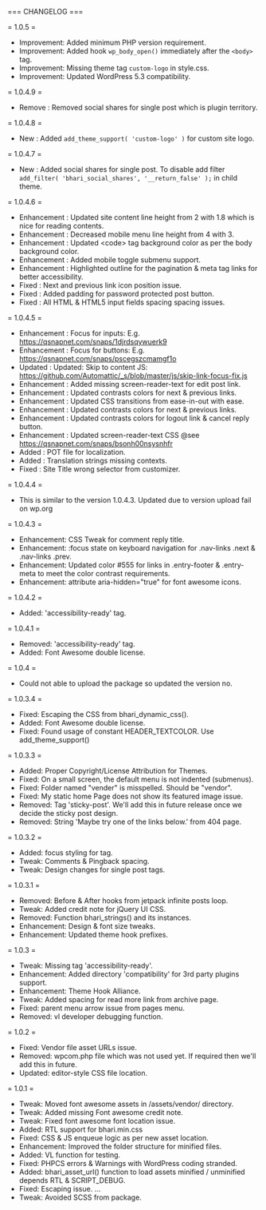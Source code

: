 === CHANGELOG ===

= 1.0.5 =
* Improvement: Added minimum PHP version requirement.
* Improvement: Added hook `wp_body_open()` immediately after the `<body>` tag.
* Improvement: Missing theme tag `custom-logo` in style.css.
* Improvement: Updated WordPress 5.3 compatibility.

= 1.0.4.9 =
* Remove : Removed social shares for single post which is plugin territory.

= 1.0.4.8 =
* New : Added `add_theme_support( 'custom-logo' )` for custom site logo.

= 1.0.4.7 =
* New : Added social shares for single post. To disable add filter `add_filter( 'bhari_social_shares', '__return_false' );` in child theme.

= 1.0.4.6 =
* Enhancement : Updated site content line height from 2 with 1.8 which is nice for reading contents.
* Enhancement : Decreased mobile menu line height from 4 with 3.
* Enhancement : Updated &lt;code&gt; tag background color as per the body background color.
* Enhancement : Added mobile toggle submenu support.
* Enhancement : Highlighted outline for the pagination & meta tag links for better accessibility.
* Fixed       : Next and previous link icon position issue.
* Fixed       : Added padding for password protected post button.
* Fixed       : All HTML & HTML5 input fields spacing spacing issues.

= 1.0.4.5 =
* Enhancement : Focus for inputs: E.g. https://qsnapnet.com/snaps/1djrdsqywuerk9
* Enhancement : Focus for buttons: E.g. https://qsnapnet.com/snaps/pscegszcmamgf1o
* Updated 	  : Updated: Skip to content JS: https://github.com/Automattic/_s/blob/master/js/skip-link-focus-fix.js
* Enhancement : Added missing screen-reader-text for edit post link.
* Enhancement : Updated contrasts colors for next & previous links.
* Enhancement : Updated CSS transitions from ease-in-out with ease.
* Enhancement : Updated contrasts colors for next & previous links.
* Enhancement : Updated contrasts colors for logout link & cancel reply button.
* Enhancement : Updated screen-reader-text CSS @see https://qsnapnet.com/snaps/bsonh00nsysnhfr
* Added       : POT file for localization.
* Added       : Translation strings missing contexts.
* Fixed       : Site Title wrong selector from customizer.

= 1.0.4.4 =
* This is similar to the version 1.0.4.3. Updated due to version upload fail on wp.org

= 1.0.4.3 =
* Enhancement: CSS Tweak for comment reply title.
* Enhancement: :focus state on keyboard navigation for .nav-links .next & .nav-links .prev.
* Enhancement: Updated color #555 for links in .entry-footer & .entry-meta to meet the color contrast requirements.
* Enhancement: attribute aria-hidden="true" for font awesome icons.

= 1.0.4.2 =
* Added: 'accessibility-ready' tag.

= 1.0.4.1 =
* Removed: 'accessibility-ready' tag.
* Added: Font Awesome double license.

= 1.0.4 =
* Could not able to upload the package so updated the version no.

= 1.0.3.4 =
* Fixed: Escaping the CSS from bhari_dynamic_css().
* Added: Font Awesome double license.
* Fixed: Found usage of constant HEADER_TEXTCOLOR. Use add_theme_support()

= 1.0.3.3 =
* Added: Proper Copyright/License Attribution for Themes.
* Fixed: On a small screen, the default menu is not indented (submenus).
* Fixed: Folder named "vender" is misspelled. Should be "vendor".
* Fixed: My static home Page does not show its featured image issue.
* Removed: Tag 'sticky-post'. We'll add this in future release once we decide the sticky post design.
* Removed: String 'Maybe try one of the links below.' from 404 page.

= 1.0.3.2 =
* Added: focus styling for <a> tag.
* Tweak: Comments & Pingback spacing.
* Tweak: Design changes for single post tags.

= 1.0.3.1 =
* Removed: Before & After hooks from jetpack infinite posts loop.
* Tweak: Added credit note for jQuery UI CSS.
* Removed: Function bhari_strings() and its instances.
* Enhancement: Design & font size tweaks.
* Enhancement: Updated theme hook prefixes.

= 1.0.3 =
* Tweak: Missing tag 'accessibility-ready'.
* Enhancement: Added directory 'compatibility' for 3rd party plugins support.
* Enhancement: Theme Hook Alliance.
* Tweak: Added spacing for read more link from archive page.
* Fixed: parent menu arrow issue from pages menu.
* Removed: vl developer debugging function.

= 1.0.2 =
* Fixed: Vendor file asset URLs issue.
* Removed: wpcom.php file which was not used yet. If required then we'll add this in future.
* Updated: editor-style CSS file location.

= 1.0.1 =
* Tweak: Moved font awesome assets in /assets/vendor/ directory.
* Tweak: Added missing Font awesome credit note.
* Tweak: Fixed font awesome font location issue.
* Added: RTL support for bhari.min.css
* Fixed: CSS & JS enqueue logic as per new asset location.
* Enhancement: Improved the folder structure for minified files.
* Added: VL function for testing.
* Fixed: PHPCS errors & Warnings with WordPress coding stranded.
* Added: bhari_asset_url() function to load assets minified / unminified depends RTL & SCRIPT_DEBUG.
* Fixed: Escaping issue.  …
* Tweak: Avoided SCSS from package.
